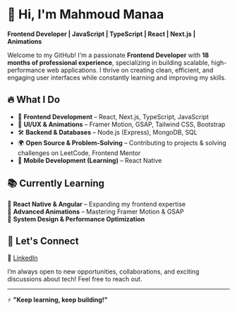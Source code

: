 # 👋 Hi, I'm Mahmoud Manaa  

**Frontend Developer | JavaScript | TypeScript | React | Next.js | Animations**  

Welcome to my GitHub! I'm a passionate **Frontend Developer** with **18 months of professional experience**, specializing in building scalable, high-performance web applications. I thrive on creating clean, efficient, and engaging user interfaces while constantly learning and improving my skills.  

## 🔥 What I Do  
- 🚀 **Frontend Development** – React, Next.js, TypeScript, JavaScript  
- 🎨 **UI/UX & Animations** – Framer Motion, GSAP, Tailwind CSS, Bootstrap  
- 🛠️ **Backend & Databases** – Node.js (Express), MongoDB, SQL  
- 🌍 **Open Source & Problem-Solving** – Contributing to projects & solving challenges on LeetCode, Frontend Mentor  
- 📱 **Mobile Development (Learning)** – React Native  

<!--
## 📌 Featured Projects  
🔹 **[Project Name](GitHub Repo Link)** – A brief description of your best project  
🔹 **[Project Name](GitHub Repo Link)** – Another key project  
🔹 **More on my GitHub!**  
-->

## 📚 Currently Learning  
🔸 **React Native & Angular** – Expanding my frontend expertise  
🔸 **Advanced Animations** – Mastering Framer Motion & GSAP  
🔸 **System Design & Performance Optimization**  

## 🤝 Let's Connect  
🔗 [LinkedIn](https://www.linkedin.com/in/mahmoudmanaa/)

I’m always open to new opportunities, collaborations, and exciting discussions about tech! Feel free to reach out.  

---
  
⚡ **"Keep learning, keep building!"**  


<!--
**mahmoudamanaa/mahmoudamanaa** is a ✨ _special_ ✨ repository because its `README.md` (this file) appears on your GitHub profile.

Here are some ideas to get you started:

- 🔭 I’m currently working on ...
- 🌱 I’m currently learning ...
- 👯 I’m looking to collaborate on ...
- 🤔 I’m looking for help with ...
- 💬 Ask me about ...
- 📫 How to reach me: ...
- 😄 Pronouns: ...
- ⚡ Fun fact: ...
-->
